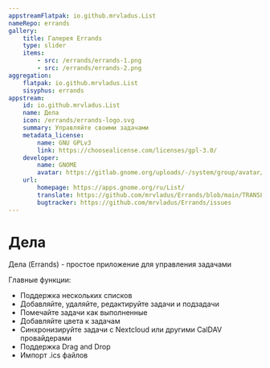 ```yaml
---
appstreamFlatpak: io.github.mrvladus.List
nameRepo: errands
gallery:
    title: Галерея Errands
    type: slider
    items:
        - src: /errands/errands-1.png
        - src: /errands/errands-2.png
aggregation:
    flatpak: io.github.mrvladus.List
    sisyphus: errands
appstream:
    id: io.github.mrvladus.List
    name: Дела
    icon: /errands/errands-logo.svg
    summary: Управляйте своими задачами
    metadata_license:
        name: GNU GPLv3
        link: https://choosealicense.com/licenses/gpl-3.0/
    developer:
        name: GNOME
        avatar: https://gitlab.gnome.org/uploads/-/system/group/avatar/8/gnomelogo.png?width=48
    url:
        homepage: https://apps.gnome.org/ru/List/
        translate: https://github.com/mrvladus/Errands/blob/main/TRANSLATIONS.md
        bugtracker: https://github.com/mrvladus/Errands/issues
---
```


# Дела

Дела (Errands) - простое приложение для управления задачами

Главные функции:

-   Поддержка нескольких списков
-   Добавляйте, удаляйте, редактируйте задачи и подзадачи
-   Помечайте задачи как выполненные
-   Добавляйте цвета к задачам
-   Синхронизируйте задачи с Nextcloud или другими CalDAV провайдерами
-   Поддержка Drag and Drop
-   Импорт .ics файлов

<AGWGallery />

<!--@include: @apps/_parts/install/content-repo.md-->
<!--@include: @apps/_parts/install/content-flatpak.md-->
